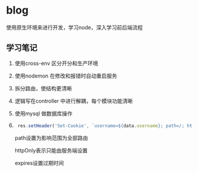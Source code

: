 # blog
使用原生环境来进行开发，学习node，深入学习前后端流程

## 学习笔记
1. 使用cross-env 区分开分和生产环境
2. 使用nodemon 在修改和报错时自动重启服务
3. 拆分路由，使结构更清晰
4. 逻辑写在controller 中进行解耦，每个模块功能清晰
5. 使用mysql 做数据库操作
6. ```javascript
    res.setHeader('Set-Cookie', `username=${data.username}; path=/; httpOnly; expires=${getCookieExpires()}`)
   ```
   path设置为影响范围为全部路由
   
   httpOnly表示只能由服务端设置
   
   expires设置过期时间
   
